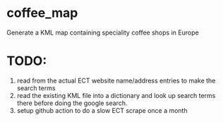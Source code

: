 # coffee_map
Generate a KML map containing speciality coffee shops in Europe

# TODO:
1. read from the actual ECT website name/address entries to make the search terms
1. read the existing KML file into a dictionary and look up search terms there before doing the google search.
1. setup github action to do a slow ECT scrape once a month
